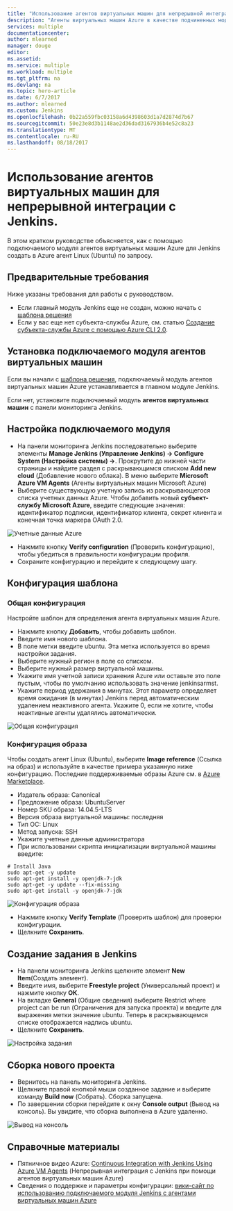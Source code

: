 ```yaml
---
title: "Использование агентов виртуальных машин для непрерывной интеграции с Jenkins."
description: "Агенты виртуальных машин Azure в качестве подчиненных модулей Jenkins."
services: multiple
documentationcenter: 
author: mlearned
manager: douge
editor: 
ms.assetid: 
ms.service: multiple
ms.workload: multiple
ms.tgt_pltfrm: na
ms.devlang: na
ms.topic: hero-article
ms.date: 6/7/2017
ms.author: mlearned
ms.custom: Jenkins
ms.openlocfilehash: 0b22a559fbc03158a6d4398603d1a7d2874d7b67
ms.sourcegitcommit: 50e23e8d3b1148ae2d36dad3167936b4e52c8a23
ms.translationtype: MT
ms.contentlocale: ru-RU
ms.lasthandoff: 08/18/2017
---
```

# <a name="use-azure-vm-agents-for-continuous-integration-with-jenkins"></a>Использование агентов виртуальных машин для непрерывной интеграции с Jenkins.

В этом кратком руководстве объясняется, как с помощью подключаемого модуля агентов виртуальных машин Azure для Jenkins создать в Azure агент Linux (Ubuntu) по запросу.

## <a name="prerequisites"></a>Предварительные требования

Ниже указаны требования для работы с руководством.

* Если главный модуль Jenkins еще не создан, можно начать с [шаблона решения](install-jenkins-solution-template.md) 
* Если у вас еще нет субъекта-службы Azure, см. статью [Создание субъекта-службы Azure с помощью Azure CLI 2.0](https://docs.microsoft.com/en-us/cli/azure/create-an-azure-service-principal-azure-cli?toc=%2fazure%2fazure-resource-manager%2ftoc.json).

## <a name="install-azure-vm-agents-plugin"></a>Установка подключаемого модуля агентов виртуальных машин

Если вы начали с [шаблона решения](install-jenkins-solution-template.md), подключаемый модуль агентов виртуальных машин Azure устанавливается в главном модуле Jenkins.

Если нет, установите подключаемый модуль **агентов виртуальных машин** с панели мониторинга Jenkins.

## <a name="configure-the-plugin"></a>Настройка подключаемого модуля

* На панели мониторинга Jenkins последовательно выберите элементы **Manage Jenkins (Управление Jenkins) -> Configure System (Настройка системы) ->**. Прокрутите до нижней части страницы и найдите раздел с раскрывающимся списком **Add new cloud** (Добавление нового облака). В меню выберите **Microsoft Azure VM Agents** (Агенты виртуальных машин Microsoft Azure)
* Выберите существующую учетную запись из раскрывающегося списка учетных данных Azure.  Чтобы добавить новый **субъект-службу Microsoft Azure**, введите следующие значения: идентификатор подписки, идентификатор клиента, секрет клиента и конечная точка маркера OAuth 2.0.

![Учетные данные Azure](./media/jenkins-azure-vm-agents/service-principal.png)

* Нажмите кнопку **Verify configuration** (Проверить конфигурацию), чтобы убедиться в правильности конфигурации профиля.
* Сохраните конфигурацию и перейдите к следующему шагу.

## <a name="template-configuration"></a>Конфигурация шаблона

### <a name="general-configuration"></a>Общая конфигурация
Настройте шаблон для определения агента виртуальных машин Azure. 

* Нажмите кнопку **Добавить**, чтобы добавить шаблон. 
* Введите имя нового шаблона. 
* В поле метки введите ubuntu. Эта метка используется во время настройки задания.
* Выберите нужный регион в поле со списком.
* Выберите нужный размер виртуальной машины.
* Укажите имя учетной записи хранения Azure или оставьте это поле пустым, чтобы по умолчанию использовать значение jenkinsarmst.
* Укажите период удержания в минутах. Этот параметр определяет время ожидания (в минутах) Jenkins перед автоматическим удалением неактивного агента. Укажите 0, если не хотите, чтобы неактивные агенты удалялись автоматически.

![Общая конфигурация](./media/jenkins-azure-vm-agents/general-config.png)

### <a name="image-configuration"></a>Конфигурация образа

Чтобы создать агент Linux (Ubuntu), выберите **Image reference** (Ссылка на образ) и используйте в качестве примера указанную ниже конфигурацию. Последние поддерживаемые образы Azure см. в [Azure Marketplace](https://azuremarketplace.microsoft.com/en-us/marketplace/apps/category/compute?subcategories=virtual-machine-images&page=1).

* Издатель образа: Canonical
* Предложение образа: UbuntuServer
* Номер SKU образа: 14.04.5-LTS
* Версия образа виртуальной машины: последняя
* Тип ОС: Linux
* Метод запуска: SSH
* Укажите учетные данные администратора
* При использовании скрипта инициализации виртуальной машины введите:
```
# Install Java
sudo apt-get -y update
sudo apt-get install -y openjdk-7-jdk
sudo apt-get -y update --fix-missing
sudo apt-get install -y openjdk-7-jdk
```
![Конфигурация образа](./media/jenkins-azure-vm-agents/image-config.png)

* Нажмите кнопку **Verify Template** (Проверить шаблон) для проверки конфигурации.
* Щелкните **Сохранить**.

## <a name="create-a-job-in-jenkins"></a>Создание задания в Jenkins

* На панели мониторинга Jenkins щелкните элемент **New Item**(Создать элемент). 
* Введите имя, выберите **Freestyle project** (Универсальный проект) и нажмите кнопку **ОК**.
* На вкладке **General** (Общие сведения) выберите Restrict where project can be run (Ограничения для запуска проекта) и введите для выражения метки значение ubuntu. Теперь в раскрывающемся списке отображается надпись ubuntu.
* Щелкните **Сохранить**.

![Настройка задания](./media/jenkins-azure-vm-agents/job-config.png)

## <a name="build-your-new-project"></a>Сборка нового проекта

* Вернитесь на панель мониторинга Jenkins.
* Щелкните правой кнопкой мыши созданное задание и выберите команду **Build now** (Собрать). Сборка запущена. 
* По завершении сборки перейдите к окну **Console output** (Вывод на консоль). Вы увидите, что сборка выполнена в Azure удаленно.

![Вывод на консоль](./media/jenkins-azure-vm-agents/console-output.png)

## <a name="reference"></a>Справочные материалы

* Пятничное видео Azure: [Continuous Integration with Jenkins Using Azure VM Agents](https://channel9.msdn.com/Shows/Azure-Friday/Continuous-Integration-with-Jenkins-Using-Azure-VM-Agents) (Непрерывная интеграция с Jenkins при помощи агентов виртуальных машин Azure)
* Сведения о поддержке и параметры конфигурации: [вики-сайт по использованию подключаемого модуля Jenkins с агентами виртуальных машин Azure](https://wiki.jenkins-ci.org/display/JENKINS/Azure+VM+Agents+Plugin) 

